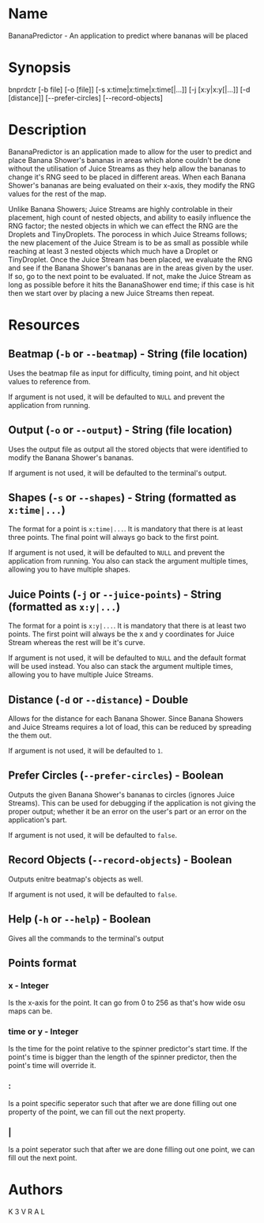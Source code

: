 # Name

BananaPredictor - An application to predict where bananas will be placed

# Synopsis

bnprdctr [-b file] [-o [file]] [-s x:time|x:time|x:time[|...]] [-j [x:y|x:y[|...]] [-d [distance]] [--prefer-circles] [--record-objects]

# Description

BananaPredictor is an application made to allow for the user to predict and place Banana Shower's bananas in areas which alone couldn't be done without the utilisation of Juice Streams as they help allow the bananas to change it's RNG seed to be placed in different areas. When each Banana Shower's bananas are being evaluated on their x-axis, they modify the RNG values for the rest of the map.

Unlike Banana Showers; Juice Streams are highly controlable in their placement, high count of nested objects, and ability to easily influence the RNG factor; the nested objects in which we can effect the RNG are the Droplets and TinyDroplets. The porocess in which Juice Streams follows; the new placement of the Juice Stream is to be as small as possible while reaching at least 3 nested objects which much have a Droplet or TinyDroplet. Once the Juice Stream has been placed, we evaluate the RNG and see if the Banana Shower's bananas are in the areas given by the user. If so, go to the next point to be evaluated. If not, make the Juice Stream as long as possible before it hits the BananaShower end time; if this case is hit then we start over by placing a new Juice Streams then repeat.

# Resources

## Beatmap (`-b` or `--beatmap`) - String (file location)

Uses the beatmap file as input for difficulty, timing point, and hit object values to reference from.

If argument is not used, it will be defaulted to `NULL` and prevent the application from running.

## Output (`-o` or `--output`) - String (file location)

Uses the output file as output all the stored objects that were identified to modify the Banana Shower's bananas.

If argument is not used, it will be defaulted to the terminal's output.

## Shapes (`-s` or `--shapes`) - String (formatted as `x:time|...`)

The format for a point is `x:time|...`. It is mandatory that there is at least three points. The final point will always go back to the first point.

If argument is not used, it will be defaulted to `NULL` and prevent the application from running. You also can stack the argument multiple times, allowing you to have multiple shapes.

## Juice Points (`-j` or `--juice-points`) - String (formatted as `x:y|...`)

The format for a point is `x:y|...`. It is mandatory that there is at least two points. The first point will always be the x and y coordinates for Juice Stream whereas the rest will be it's curve.

If argument is not used, it will be defaulted to `NULL` and the default format will be used instead. You also can stack the argument multiple times, allowing you to have multiple Juice Streams.

## Distance (`-d` or `--distance`) - Double

Allows for the distance for each Banana Shower. Since Banana Showers and Juice Streams requires a lot of load, this can be reduced by spreading the them out.

If argument is not used, it will be defaulted to `1`.

## Prefer Circles (`--prefer-circles`) - Boolean

Outputs the given Banana Shower's bananas to circles (ignores Juice Streams). This can be used for debugging if the application is not giving the proper output; whether it be an error on the user's part or an error on the application's part.

If argument is not used, it will be defaulted to `false`.

## Record Objects (`--record-objects`) - Boolean

Outputs enitre beatmap's objects as well.

If argument is not used, it will be defaulted to `false`.

## Help (`-h` or `--help`) - Boolean

Gives all the commands to the terminal's output

## Points format

### x - Integer

Is the x-axis for the point. It can go from 0 to 256 as that's how wide osu maps can be.

### time or y - Integer

Is the time for the point relative to the spinner predictor's start time. If the point's time is bigger than the length of the spinner predictor, then the point's time will override it.

### :

Is a point specific seperator such that after we are done filling out one property of the point, we can fill out the next property.

### |

Is a point seperator such that after we are done filling out one point, we can fill out the next point.

# Authors

K 3 V R A L